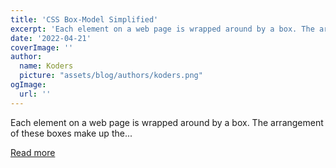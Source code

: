 ```yaml
---
title: 'CSS Box-Model Simplified'
excerpt: 'Each element on a web page is wrapped around by a box. The arrangement of these boxes make up the...'
date: '2022-04-21'
coverImage: ''
author:
  name: Koders
  picture: "assets/blog/authors/koders.png"
ogImage:
  url: ''
---
```


Each element on a web page is wrapped around by a box. The arrangement of these boxes make up the...

[Read more](https://dev.to/valeshgopal/css-box-model-simplified-4en4)
